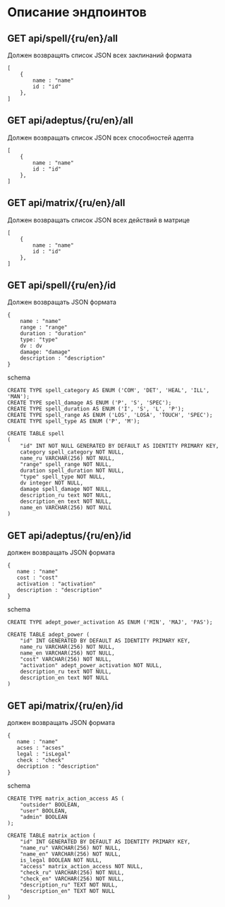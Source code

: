 # Описание эндпоинтов

## GET api/spell/{ru/en}/all 
Должен возвращять список JSON всех заклинаний формата

```
[
    { 
        name : "name"
        id : "id"
    },
]
```

## GET api/adeptus/{ru/en}/all
Должен возвращать список JSON всех способностей адепта

```
[
    { 
        name : "name"
        id : "id"
    },
]
```

## GET api/matrix/{ru/en}/all
Должен возвращать список JSON всех действий в матрице

```
[
    { 
        name : "name"
        id : "id"
    },
]
```

## GET api/spell/{ru/en}/id
Должен возвращать JSON формата

```
{ 
    name : "name"
    range : "range"
    duration : "duration"
    type: "type"
    dv : dv
    damage: "damage"
    description : "description"
}
```

schema

```
CREATE TYPE spell_category AS ENUM ('COM', 'DET', 'HEAL', 'ILL', 'MAN');
CREATE TYPE spell_damage AS ENUM ('P', 'S', 'SPEC');
CREATE TYPE spell_duration AS ENUM ('I', 'S', 'L', 'P');
CREATE TYPE spell_range AS ENUM ('LOS', 'LOSA', 'TOUCH', 'SPEC');
CREATE TYPE spell_type AS ENUM ('P', 'M');

CREATE TABLE spell
(
    "id" INT NOT NULL GENERATED BY DEFAULT AS IDENTITY PRIMARY KEY,
    category spell_category NOT NULL,
    name_ru VARCHAR(256) NOT NULL,
    "range" spell_range NOT NULL,
    duration spell_duration NOT NULL,
    "type" spell_type NOT NULL,
    dv integer NOT NULL,
    damage spell_damage NOT NULL,
    description_ru text NOT NULL,
    description_en text NOT NULL,
    name_en VARCHAR(256) NOT NULL
)
```


## GET api/adeptus/{ru/en}/id
должен возвращать JSON формата
 
```
{
   name : "name"
   cost : "cost"
   activation : "activation"
   description : "description"
}
```

schema

```
CREATE TYPE adept_power_activation AS ENUM ('MIN', 'MAJ', 'PAS');

CREATE TABLE adept_power (
    "id" INT GENERATED BY DEFAULT AS IDENTITY PRIMARY KEY,
    name_ru VARCHAR(256) NOT NULL,
    name_en VARCHAR(256) NOT NULL,
    "cost" VARCHAR(256) NOT NULL,
    "activation" adept_power_activation NOT NULL,
    description_ru text NOT NULL,
    description_en text NOT NULL
)
```


## GET api/matrix/{ru/en}/id
должен возвращать JSON формата

```
{
   name : "name"
   acses : "acses"
   legal : "isLegal"
   check : "check"
   decription : "description"
}
```

schema

```
CREATE TYPE matrix_action_access AS (
    "outsider" BOOLEAN,
    "user" BOOLEAN,
    "admin" BOOLEAN
);

CREATE TABLE matrix_action (
    "id" INT GENERATED BY DEFAULT AS IDENTITY PRIMARY KEY,
    "name_ru" VARCHAR(256) NOT NULL,
    "name_en" VARCHAR(256) NOT NULL,
    is_legal BOOLEAN NOT NULL,
    "access" matrix_action_access NOT NULL,
    "check_ru" VARCHAR(256) NOT NULL,
    "check_en" VARCHAR(256) NOT NULL,
    "description_ru" TEXT NOT NULL,
    "description_en" TEXT NOT NULL
)
```

